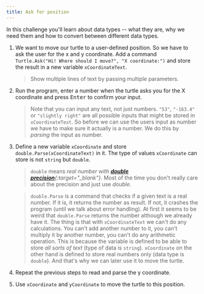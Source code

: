 ```yaml
---
title: Ask for position
---
```


In this challenge you'll learn about data types -- what they are, why we need them and how to convert between different data types.

1. We want to move our turtle to a user-defined position. So we have to ask the user for the x and y coordinate. Add a command `Turtle.Ask("Hi! Where should I move?", "X coordinate:")` and store the result in a new variable `xCoordinateText`.
    > Show multiple lines of text by passing multiple parameters.
2. Run the program, enter a number when the turtle asks you for the X coordinate and press <kbd>Enter</kbd> to confirm your input.
    > Note that you can input any text, not just numbers. `"53"`, `"-163.4"` or `"slightly right"` are all possible inputs that might be stored in `xCoordinateText`. So before we can use the users input as number we have to make sure it actually is a number. We do this by *parsing* the input as number.
3. Define a new variable `xCoordinate` and store `double.Parse(xCoordinateText)` in it. The type of values `xCoordinate` can store is not `string` but `double`.
    > `double` means *real number with [**double precision**](https://en.wikipedia.org/wiki/Double-precision_floating-point_format){:target="_blank"}*. Most of the time you don't really care about the precision and just use *double*.

    > `double.Parse` is a command that checks if a given text is a real number. If it is, it returns the number as result. If not, it crashes the program (until we talk about error handling). At first it seems to be weird that `double.Parse` returns the number although we already have it. The thing is that with `xCoordinateText` we can't do any calculations. You can't add another number to it, you can't multiply it by another number, you can't do any arithmetic operation. This is because the variable is defined to be able to store *all sorts of text* (type of data is `string`). `xCoordinate` on the other hand is defined to store real numbers only (data type is `double`). And that's why we can later use it to move the turtle.
4. Repeat the previous steps to read and parse the y coordinate.
5. Use `xCoordinate` and `yCoordinate` to move the turtle to this position.

